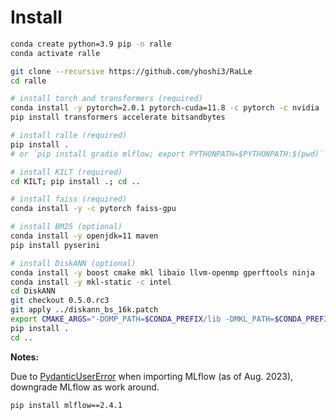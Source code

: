 
# Install

```bash
conda create python=3.9 pip -n ralle
conda activate ralle

git clone --recursive https://github.com/yhoshi3/RaLLe
cd ralle

# install torch and transformers (required)
conda install -y pytorch=2.0.1 pytorch-cuda=11.8 -c pytorch -c nvidia
pip install transformers accelerate bitsandbytes

# install ralle (required)
pip install .
# or `pip install gradio mlflow; export PYTHONPATH=$PYTHONPATH:$(pwd)`

# install KILT (required)
cd KILT; pip install .; cd ..

# install faiss (required)
conda install -y -c pytorch faiss-gpu

# install BM25 (optional)
conda install -y openjdk=11 maven
pip install pyserini

# install DiskANN (optional)
conda install -y boost cmake mkl libaio llvm-openmp gperftools ninja
conda install -y mkl-static -c intel
cd DiskANN
git checkout 0.5.0.rc3
git apply ../diskann_bs_16k.patch
export CMAKE_ARGS="-DOMP_PATH=$CONDA_PREFIX/lib -DMKL_PATH=$CONDA_PREFIX/lib -DMKL_INCLUDE_PATH=$CONDA_PREFIX/include"
pip install .
cd ..
```

**Notes:**

Due to [PydanticUserError](https://github.com/mlflow/mlflow/issues/9331) when importing MLflow (as of Aug. 2023), downgrade MLflow as work around.

```bash
pip install mlflow==2.4.1
```
